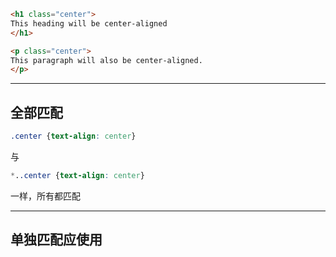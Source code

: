 ```html
<h1 class="center">
This heading will be center-aligned
</h1>

<p class="center">
This paragraph will also be center-aligned.
</p>
```


--------
## 全部匹配
```css
.center {text-align: center}
```
与
```css
*..center {text-align: center}
```
一样，所有都匹配

------
## 单独匹配应使用
```css
```